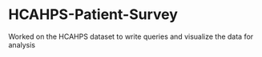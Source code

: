 # HCAHPS-Patient-Survey
Worked on the HCAHPS dataset to write queries and visualize the data for analysis
